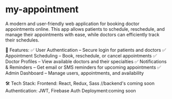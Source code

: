 # my-appointment
 A modern and user-friendly web application for booking doctor appointments online. This app allows patients to schedule, reschedule, and manage their appointments with ease, while doctors can efficiently track their schedules.

🚀 Features:
✅ User Authentication – Secure login for patients and doctors
✅ Appointment Scheduling – Book, reschedule, or cancel appointments
✅ Doctor Profiles – View available doctors and their specialties
✅ Notifications & Reminders – Get email or SMS reminders for upcoming appointments
✅ Admin Dashboard – Manage users, appointments, and availability

🛠 Tech Stack:
Frontend: React, Redux, Sass 
//backend's coming soon
Authentication: JWT, Firebase Auth
Deployment:coming soon 

